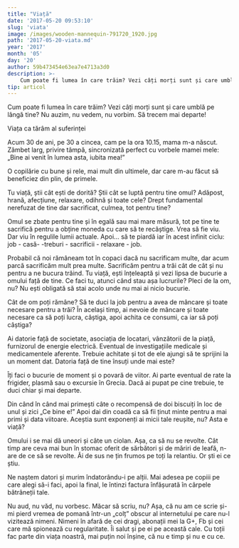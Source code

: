 ```yaml
---
title: "Viață"
date: '2017-05-20 09:53:10'
slug: 'viata'
image: /images/wooden-mannequin-791720_1920.jpg
path: '2017-05-20-viata.md'
year: '2017'
month: '05'
day: '20'
author: 59b473454e63ea7e4713a3d0
description: >-
    Cum poate fi lumea în care trăim? Vezi câți morți sunt și care umblă pe lângă tine? Nu auzim, nu vedem, nu vorbim. Să trecem mai departe!Viața ca tărâm al suferințeiAcum 30 de ani, pe 30 a cincea, c
tip: articol
---
```

<div class="kg-card-markdown"><p>Cum poate fi lumea în care trăim? Vezi câți morți sunt și care umblă pe lângă tine? Nu auzim, nu vedem, nu vorbim. Să trecem mai departe!</p>
<p>Viața ca tărâm al suferinței</p>
<p>Acum 30 de ani, pe 30 a cincea, cam pe la ora 10.15, mama m-a născut. Zâmbet larg, privire tâmpă, sincronizată perfect cu vorbele mamei mele: „Bine ai venit în lumea asta, iubita mea!”</p>
<p>O copilărie cu bune și rele, mai mult din ultimele, dar care m-au făcut să beneficiez din plin, de primele.</p>
<p>Tu viață, știi cât ești de dorită? Știi cât se luptă pentru tine omul? Adăpost, hrană, afecțiune, relaxare, odihnă și toate cele? Drept fundamental nerefuzat de tine dar sacrificat, culmea, tot pentru tine?</p>
<p>Omul se zbate pentru tine și în egală sau mai mare măsură, tot pe tine te sacrifică pentru a obține moneda cu care să te recâștige. Vrea să fie viu. Dar viu în regulile lumii actuale. Apoi... să te piardă iar în acest infinit ciclu: job - casă- -treburi - sacrificii - relaxare - job.</p>
<p>Probabil că noi rămâneam tot în copaci dacă nu sacrificam multe, dar acum parcă sacrificăm mult prea multe. Sacrificăm pentru a trăi cât de cât și nu pentru a ne bucura trăind. Tu viață, ești înțeleaptă și vezi lipsa de bucurie a omului față de tine. Ce faci tu, atunci când stau așa lucrurile? Pleci de la om, nu? Nu ești obligată să stai acolo unde nu mai ai nicio bucurie.</p>
<p>Cât de om poți rămâne? Să te duci la job pentru a avea de mâncare și toate necesare pentru a trăi? În același timp, ai nevoie de mâncare și toate necesare ca să poți lucra, câștiga, apoi achita ce consumi, ca iar să poți câștiga?</p>
<p>Ai datorie față de societate, asociația de locatari, vânzătorii de la piață, furnizorul de energie electrică. Eventual de investigațiile medicale și medicamentele aferente. Trebuie achitate și tot de ele ajungi să te sprijini la un moment dat. Datoria față de tine însuți unde mai este?</p>
<p>Îți faci o bucurie de moment și o povară de viitor. Ai parte eventual de rate la frigider, plasmă sau o excursie în Grecia. Dacă ai pupat pe cine trebuie, te duci chiar și mai departe.</p>
<p>Din când în când mai primești câte o recompensă de doi biscuiți în loc de unul și zici „Ce bine e!” Apoi dai din coadă ca să fii ținut minte pentru a mai primi și data viitoare. Aceștia sunt exponenți ai micii tale reușite, nu? Asta e viață?</p>
<p>Omului i se mai dă uneori și câte un ciolan. Așa, ca să nu se revolte. Cât timp are ceva mai bun în stomac oferit de sărbători și de măriri de leafă, n-are de ce să se revolte. Ăi de sus ne țin frumos pe toți la relantiu. Or ști ei ce știu.</p>
<p>Ne naștem datori și murim îndatorându-i pe alții. Mai adesea pe copiii pe care alegi să-i faci, apoi la final, le întinzi factura înfășurată în cârpele bătrâneții tale.</p>
<p>Nu aud, nu văd, nu vorbesc. Măcar să scriu, nu? Așa, că nu am ce scrie și-mi pierd vremea de pomană într-un „colț” obscur al internetului pe care nu-l vizitează nimeni. Nimeni în afară de cei dragi, abonații mei la G+, Fb și cei care mă spionează cu regularitate. Îi salut și pe ei pe această cale. Cu toții fac parte din viața noastră, mai puțin noi înșine, că nu e timp și nu e cu ce.</p>
</div>
    